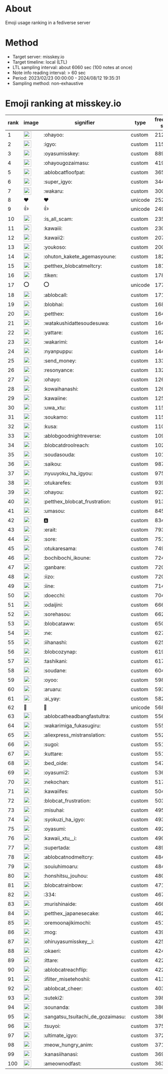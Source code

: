 # About
Emoji usage ranking in a fediverse server

# Method
- Target server: misskey.io
- Target timeline: local (LTL)
- LTL sampling interval: about 6060 sec (100 notes at once)
- Note info reading interval: > 60 sec
- Period: 2023/02/23 00:00:00 - 2024/08/12 19:35:31 
- Sampling method: non-exhaustive

# Emoji ranking at misskey.io

|rank|image|signifier|type|frequency score|
|----|----|----|----|----|
|1|<img height="24" src="https://misskey.io/emoji/ohayoo.webp">|:ohayoo:|custom|212290|
|2|<img height="24" src="https://misskey.io/emoji/igyo.webp">|:igyo:|custom|115400|
|3|<img height="24" src="https://misskey.io/emoji/oyasumisskey.webp">|:oyasumisskey:|custom|88988|
|4|<img height="24" src="https://misskey.io/emoji/ohayougozaimasu.webp">|:ohayougozaimasu:|custom|41913|
|5|<img height="24" src="https://misskey.io/emoji/ablobcatfloofpat.webp">|:ablobcatfloofpat:|custom|36530|
|6|<img height="24" src="https://misskey.io/emoji/super_igyo.webp">|:super_igyo:|custom|34466|
|7|<img height="24" src="https://misskey.io/emoji/wakaru.webp">|:wakaru:|custom|30037|
|8|❤|❤|unicode|25268|
|9|👍|👍|unicode|24919|
|10|<img height="24" src="https://misskey.io/emoji/is_all_scam.webp">|:is_all_scam:|custom|23590|
|11|<img height="24" src="https://misskey.io/emoji/kawaiii.webp">|:kawaiii:|custom|23080|
|12|<img height="24" src="https://misskey.io/emoji/kawaii2.webp">|:kawaii2:|custom|20734|
|13|<img height="24" src="https://misskey.io/emoji/youkoso.webp">|:youkoso:|custom|20047|
|14|<img height="24" src="https://misskey.io/emoji/ohuton_kakete_agemasyoune.webp">|:ohuton_kakete_agemasyoune:|custom|18236|
|15|<img height="24" src="https://misskey.io/emoji/petthex_blobcatmeltcry.webp">|:petthex_blobcatmeltcry:|custom|18174|
|16|<img height="24" src="https://misskey.io/emoji/tiken.webp">|:tiken:|custom|17826|
|17|⭕|⭕|unicode|17703|
|18|<img height="24" src="https://misskey.io/emoji/ablobcall.webp">|:ablobcall:|custom|17108|
|19|<img height="24" src="https://misskey.io/emoji/blobhai.webp">|:blobhai:|custom|16808|
|20|<img height="24" src="https://misskey.io/emoji/petthex.webp">|:petthex:|custom|16480|
|21|<img height="24" src="https://misskey.io/emoji/watakushidattesoudesuwa.webp">|:watakushidattesoudesuwa:|custom|16452|
|22|<img height="24" src="https://misskey.io/emoji/yattare.webp">|:yattare:|custom|16255|
|23|<img height="24" src="https://misskey.io/emoji/wakarimi.webp">|:wakarimi:|custom|14481|
|24|<img height="24" src="https://misskey.io/emoji/nyanpuppu.webp">|:nyanpuppu:|custom|14405|
|25|<img height="24" src="https://misskey.io/emoji/send_money.webp">|:send_money:|custom|13314|
|26|<img height="24" src="https://misskey.io/emoji/resonyance.webp">|:resonyance:|custom|13280|
|27|<img height="24" src="https://misskey.io/emoji/ohayo.webp">|:ohayo:|custom|12674|
|28|<img height="24" src="https://misskey.io/emoji/kowaihanashi.webp">|:kowaihanashi:|custom|12647|
|29|<img height="24" src="https://misskey.io/emoji/kawaiine.webp">|:kawaiine:|custom|12562|
|30|<img height="24" src="https://misskey.io/emoji/uwa_xtu.webp">|:uwa_xtu:|custom|11531|
|31|<img height="24" src="https://misskey.io/emoji/soukamo.webp">|:soukamo:|custom|11513|
|32|<img height="24" src="https://misskey.io/emoji/kusa.webp">|:kusa:|custom|11084|
|33|<img height="24" src="https://misskey.io/emoji/ablobgoodnightreverse.webp">|:ablobgoodnightreverse:|custom|10989|
|34|<img height="24" src="https://misskey.io/emoji/blobcatdroolreach.webp">|:blobcatdroolreach:|custom|10247|
|35|<img height="24" src="https://misskey.io/emoji/soudasouda.webp">|:soudasouda:|custom|10106|
|36|<img height="24" src="https://misskey.io/emoji/saikou.webp">|:saikou:|custom|9871|
|37|<img height="24" src="https://misskey.io/emoji/nyuuyoku_ha_igyou.webp">|:nyuuyoku_ha_igyou:|custom|9758|
|38|<img height="24" src="https://misskey.io/emoji/otukarefes.webp">|:otukarefes:|custom|9391|
|39|<img height="24" src="https://misskey.io/emoji/ohayou.webp">|:ohayou:|custom|9235|
|40|<img height="24" src="https://misskey.io/emoji/petthex_blobcat_frustration.webp">|:petthex_blobcat_frustration:|custom|9136|
|41|<img height="24" src="https://misskey.io/emoji/umasou.webp">|:umasou:|custom|8454|
|42|<img height="24" src="https://misskey.io/emoji/a.webp">|:a:|custom|8340|
|43|<img height="24" src="https://misskey.io/emoji/erait.webp">|:erait:|custom|7931|
|44|<img height="24" src="https://misskey.io/emoji/sore.webp">|:sore:|custom|7519|
|45|<img height="24" src="https://misskey.io/emoji/otukaresama.webp">|:otukaresama:|custom|7496|
|46|<img height="24" src="https://misskey.io/emoji/bochibochi_ikoune.webp">|:bochibochi_ikoune:|custom|7247|
|47|<img height="24" src="https://misskey.io/emoji/ganbare.webp">|:ganbare:|custom|7207|
|48|<img height="24" src="https://misskey.io/emoji/iizo.webp">|:iizo:|custom|7207|
|49|<img height="24" src="https://misskey.io/emoji/iine.webp">|:iine:|custom|7144|
|50|<img height="24" src="https://misskey.io/emoji/doecchi.webp">|:doecchi:|custom|7041|
|51|<img height="24" src="https://misskey.io/emoji/odaijini.webp">|:odaijini:|custom|6663|
|52|<img height="24" src="https://misskey.io/emoji/sorehasou.webp">|:sorehasou:|custom|6627|
|53|<img height="24" src="https://misskey.io/emoji/blobcataww.webp">|:blobcataww:|custom|6506|
|54|<img height="24" src="https://misskey.io/emoji/ne.webp">|:ne:|custom|6271|
|55|<img height="24" src="https://misskey.io/emoji/iihanashi.webp">|:iihanashi:|custom|6252|
|56|<img height="24" src="https://misskey.io/emoji/blobcozynap.webp">|:blobcozynap:|custom|6197|
|57|<img height="24" src="https://misskey.io/emoji/tashikani.webp">|:tashikani:|custom|6177|
|58|<img height="24" src="https://misskey.io/emoji/soudane.webp">|:soudane:|custom|6041|
|59|<img height="24" src="https://misskey.io/emoji/oyoo.webp">|:oyoo:|custom|5983|
|60|<img height="24" src="https://misskey.io/emoji/aruaru.webp">|:aruaru:|custom|5932|
|61|<img height="24" src="https://misskey.io/emoji/ai_yay.webp">|:ai_yay:|custom|5828|
|62|🎉|🎉|unicode|5689|
|63|<img height="24" src="https://misskey.io/emoji/ablobcatheadbangfastultra.webp">|:ablobcatheadbangfastultra:|custom|5563|
|64|<img height="24" src="https://misskey.io/emoji/wakarimiga_fukasugiru.webp">|:wakarimiga_fukasugiru:|custom|5552|
|65|<img height="24" src="https://misskey.io/emoji/aliexpress_mistranslation.webp">|:aliexpress_mistranslation:|custom|5522|
|66|<img height="24" src="https://misskey.io/emoji/sugoi.webp">|:sugoi:|custom|5517|
|67|<img height="24" src="https://misskey.io/emoji/kuttare.webp">|:kuttare:|custom|5510|
|68|<img height="24" src="https://misskey.io/emoji/bed_oide.webp">|:bed_oide:|custom|5476|
|69|<img height="24" src="https://misskey.io/emoji/oyasumi2.webp">|:oyasumi2:|custom|5365|
|70|<img height="24" src="https://misskey.io/emoji/nekochan.webp">|:nekochan:|custom|5170|
|71|<img height="24" src="https://misskey.io/emoji/kawaiifes.webp">|:kawaiifes:|custom|5043|
|72|<img height="24" src="https://misskey.io/emoji/blobcat_frustration.webp">|:blobcat_frustration:|custom|5031|
|73|<img height="24" src="https://misskey.io/emoji/misuhai.webp">|:misuhai:|custom|4959|
|74|<img height="24" src="https://misskey.io/emoji/syokuzi_ha_igyo.webp">|:syokuzi_ha_igyo:|custom|4939|
|75|<img height="24" src="https://misskey.io/emoji/oyasumi.webp">|:oyasumi:|custom|4922|
|76|<img height="24" src="https://misskey.io/emoji/kawaii_xtu__i.webp">|:kawaii_xtu__i:|custom|4900|
|77|<img height="24" src="https://misskey.io/emoji/supertada.webp">|:supertada:|custom|4899|
|78|<img height="24" src="https://misskey.io/emoji/ablobcatnodmeltcry.webp">|:ablobcatnodmeltcry:|custom|4844|
|79|<img height="24" src="https://misskey.io/emoji/souiuhimoaru.webp">|:souiuhimoaru:|custom|4842|
|80|<img height="24" src="https://misskey.io/emoji/honshitsu_jouhou.webp">|:honshitsu_jouhou:|custom|4801|
|81|<img height="24" src="https://misskey.io/emoji/blobcatrainbow.webp">|:blobcatrainbow:|custom|4713|
|82|<img height="24" src="https://misskey.io/emoji/334.webp">|:334:|custom|4679|
|83|<img height="24" src="https://misskey.io/emoji/murishinaide.webp">|:murishinaide:|custom|4660|
|84|<img height="24" src="https://misskey.io/emoji/petthex_japanesecake.webp">|:petthex_japanesecake:|custom|4629|
|85|<img height="24" src="https://misskey.io/emoji/oremoonajikimochi.webp">|:oremoonajikimochi:|custom|4511|
|86|<img height="24" src="https://misskey.io/emoji/mog.webp">|:mog:|custom|4391|
|87|<img height="24" src="https://misskey.io/emoji/ohiruyasumisskey__i.webp">|:ohiruyasumisskey__i:|custom|4253|
|88|<img height="24" src="https://misskey.io/emoji/okaeri.webp">|:okaeri:|custom|4247|
|89|<img height="24" src="https://misskey.io/emoji/ittare.webp">|:ittare:|custom|4227|
|90|<img height="24" src="https://misskey.io/emoji/ablobcatreachflip.webp">|:ablobcatreachflip:|custom|4222|
|91|<img height="24" src="https://misskey.io/emoji/ifilter_misetehoshii.webp">|:ifilter_misetehoshii:|custom|4138|
|92|<img height="24" src="https://misskey.io/emoji/ablobcat_cheer.webp">|:ablobcat_cheer:|custom|4032|
|93|<img height="24" src="https://misskey.io/emoji/suteki2.webp">|:suteki2:|custom|3982|
|94|<img height="24" src="https://misskey.io/emoji/sounanda.webp">|:sounanda:|custom|3867|
|95|<img height="24" src="https://misskey.io/emoji/sangatsu_tsuitachi_de_gozaimasu.webp">|:sangatsu_tsuitachi_de_gozaimasu:|custom|3865|
|96|<img height="24" src="https://misskey.io/emoji/tsuyoi.webp">|:tsuyoi:|custom|3750|
|97|<img height="24" src="https://misskey.io/emoji/ultimate_igyo.webp">|:ultimate_igyo:|custom|3729|
|98|<img height="24" src="https://misskey.io/emoji/meow_hungry_anim.webp">|:meow_hungry_anim:|custom|3714|
|99|<img height="24" src="https://misskey.io/emoji/kanasiihanasi.webp">|:kanasiihanasi:|custom|3693|
|100|<img height="24" src="https://misskey.io/emoji/ameownodfast.webp">|:ameownodfast:|custom|3638|
